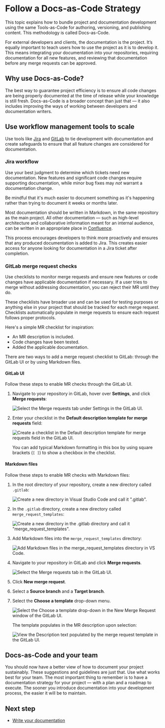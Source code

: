 # Follow a Docs-as-Code Strategy

This topic explains how to bundle project and documentation development using the same Tools-as-Code for authoring, versioning, and publishing content. This methodology is called Docs-as-Code.

For external developers and clients, the documentation is the project. It’s equally important to teach users how to use the project as it is to develop it. This means integrating your documentation into your repositories, requiring documentation for all new features, and reviewing that documentation before any merge requests can be approved.

## Why use Docs-as-Code?

The best way to guarantee project efficiency is to ensure all code changes are being properly documented at the time of release while your knowledge is still fresh. Docs-as-Code is a broader concept than just that — it also includes improving the ways of working between developers and documentation writers.

## Use workflow management tools to scale

Use tools like [Jira](https://www.atlassian.com/software/jira) and [GitLab](https://gitlab.com/) to tie development with documentation and create safeguards to ensure that all feature changes are considered for documentation.

### Jira workflow

Use your best judgment to determine which tickets need new documentation. New features and significant code changes require supporting documentation, while minor bug fixes may *not* warrant a documentation change.

Be mindful that it's much easier to document something as it's happening rather than trying to document it weeks or months later.

Most documentation should be written in Markdown, in the same repository as the main project. All other documentation — such as high-level architecture and collaborative information meant for an internal audience, can be written in an appropriate place in [Confluence](https://www.atlassian.com/software/confluence).

This process encourages developers to think more proactively and ensures that any produced documentation is added to Jira. This creates easier access for anyone looking for documentation in a Jira ticket after completion.

### GitLab merge request checks

Use checklists to monitor merge requests and ensure new features or code changes have applicable documentation if necessary. If a user tries to merge without addressing documentation, you can reject their MR until they do.

These checklists have broader use and can be used for testing purposes or anything else in your project that should be tracked for each merge request. Checklists automatically populate in merge requests to ensure each request follows proper protocols.

Here's a simple MR checklist for inspiration:

- An MR description is included.
- Code changes have been tested.
- Added the applicable documentation.

There are two ways to add a merge request checklist to GitLab: through the GitLab UI or by using Markdown files.

#### GitLab UI

Follow these steps to enable MR checks through the GitLab UI.

1. Navigate to your repository in GitLab, hover over **Settings**, and click **Merge requests**:

    ![Select the Merge requests tab under Settings in the GitLab UI.](../img/gitlab-ui-settings.png)

1. Enter your checklist in the **Default description template for merge requests** field:

    ![Create a checklist in the Default description template for merge requests field in the GitLab UI.](../img/gitlab-mr-description-template.png)

    You can add typical Markdown formatting in this box by using square brackets (`[ ]`) to show a checkbox in the checklist.

#### Markdown files

Follow these steps to enable MR checks with Markdown files:

1. In the root directory of your repository, create a new directory called `.gitlab`:

    ![Create a new directory in Visual Studio Code and call it ".gitlab".](../img/markdown-gitlab-dir.png)

2. In the `.gitlab` directory, create a new directory called `merge_request_templates`:

    ![Create a new directory in the .gitlab directory and call it "merge_request_templates".](../img/markdown-mr-templates-dir.png)

3. Add Markdown files into the `merge_request_templates` directory:

    ![Add Markdown files in the merge_request_templates directory in VS Code.](../img/markdown-add-files.png)

4. Navigate to your repository in GitLab and click **Merge requests**.

    ![Select the Merge requests tab in the GitLab UI.](../img/gitlab-merge-requests.png)

5. Click **New merge request**.
6. Select a **Source branch** and a **Target branch**.
7. Select the **Choose a template** drop-down menu.

    ![Select the Choose a template drop-down in the New Merge Request window of the GitLab UI.](../img/gitlab-select-template.png)

    The template populates in the MR description upon selection:

    ![View the Description text populated by the merge request template in the GitLab UI.](../img/gitlab-template-description.PNG)

## Docs-as-Code and your team

You should now have a better view of how to document your project sustainably. These suggestions and guidelines are just that. Use what works best for your team. The most important thing to remember is to have a documentation strategy for your project — with a plan and a roadmap to execute. The sooner you introduce documentation into your development process, the easier it will be to maintain.

## Next step

- [Write your documentation](write-docs.md)
